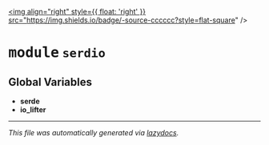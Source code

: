 <!-- markdownlint-disable -->

<a href="../../serdio/serdio/__init__.py#L0"><img align="right" style={{ float: 'right' }} src="https://img.shields.io/badge/-source-cccccc?style=flat-square" /></a>

# <kbd>module</kbd> `serdio`




**Global Variables**
---------------
- **serde**
- **io_lifter**




---

_This file was automatically generated via [lazydocs](https://github.com/ml-tooling/lazydocs)._
